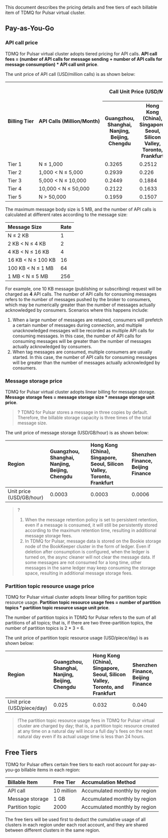 This document describes the pricing details and free tiers of each billable item of TDMQ for Pulsar virtual cluster.

## Pay-as-You-Go

### API call price

TDMQ for Pulsar virtual cluster adopts tiered pricing for API calls. **API call fees = (number of API calls for message sending + number of API calls for message consumption) * API call unit price**.

The unit price of API call (USD/million calls) is as shown below:

<table><tr>
<th rowspan="2"><nobr>Billing Tier</nobr></th>
<th rowspan="2"><nobr>API Calls (Million/Month)</nobr></th>
<th colspan="3"><p align="center">Call Unit Price (USD/Million Calls) </p></th>
</tr><tr>
<th>Guangzhou, Shanghai, Nanjing, Beijing, Chengdu</th>
<th>Hong Kong (China), Singapore, Seoul, Silicon Valley, Toronto, Frankfurt</th>
<th>Shenzhen Finance, Beijing Finance</th>
</tr><tr>
<td>Tier 1</td>
<td>N ≤ 1,000</td>
<td>0.3265</td>
<td>0.2512</td>
<td>0.4019</td>
</tr><tr>
<td>Tier 2</td>
<td>1,000 < N ≤ 5,000</td>
<td>0.2939</td>
<td>0.226</td>
<td>0.3617</td>
</tr><tr>
<td>Tier 3</td>
<td>5,000 < N ≤ 10,000</td>
<td>0.2449</td>
<td>0.1884</td>
<td>0.3014</td>
</tr><tr>
<td>Tier 4</td>
<td>10,000 < N ≤ 50,000</td>
<td>0.2122</td>
<td>0.1633</td>
<td>0.2612</td>
</tr><tr>
<td>Tier 5</td>
<td>N > 50,000</td>
<td>0.1959</td>
<td>0.1507</td>
<td>0.2411</td>
</tr></table>


The maximum message body size is 5 MB, and the number of API calls is calculated at different rates according to the message size:

| Message Size | Rate |
|:----------|:----------|
| N ≤ 2 KB          | 1    |
| 2 KB < N ≤ 4 KB    | 2    |
| 4 KB < N ≤ 16 KB   | 4    |
| 16 KB < N ≤ 100 KB | 16   |
| 100 KB < N ≤ 1 MB  | 64   |
| 1 MB < N ≤ 5 MB    | 256  |

For example, one 10 KB message (publishing or subscribing) request will be charged as **4** API calls.
<dx-alert infotype="explain" title="">
The number of API calls for consuming messages refers to the number of messages pushed by the broker to consumers, which may be numerically greater than the number of messages actually acknowledged by consumers. Scenarios where this happens include: <ol style = "margin-bottom: 0px;">
<li>When a large number of messages are retained, consumers will prefetch a certain number of messages during connection, and multiple unacknowledged messages will be recorded as multiple API calls for consuming messages. In this case, the number of API calls for consuming messages will be greater than the number of messages actually acknowledged by consumers.</li>
<li>When tag messages are consumed, multiple consumers are usually started. In this case, the number of API calls for consuming messages will be greater than the number of messages actually acknowledged by consumers.</li></ol>
</dx-alert>




### Message storage price

TDMQ for Pulsar virtual cluster adopts linear billing for message storage. **Message storage fees = message storage size * message storage unit price**.
>? TDMQ for Pulsar stores a message in three copies by default. Therefore, the billable storage capacity is three times of the total message size.
>
The unit price of message storage (USD/GB/hour) is as shown below:

| Region | Guangzhou, Shanghai, Nanjing, Beijing, Chengdu | Hong Kong (China), Singapore, Seoul, Silicon Valley, Toronto, Frankfurt | Shenzhen Finance, Beijing Finance |
| :------------------- | :--------------------------- | :--------------------------------------------- | :----------------- |
| Unit price (USD/GB/hour) | 0.0003                       | 0.0003                                         | 0.0006             |

>?
>1. When the message retention policy is set to persistent retention, even if a message is consumed, it will still be persistently stored according to the maximum retention time, resulting in additional message storage fees.
>2. In TDMQ for Pulsar, message data is stored on the Bookie storage node of the BookKeeper cluster in the form of ledger. Even if deletion after consumption is configured, when the ledger is turned on, the async cleaner will not clear the message data. If some messages are not consumed for a long time, other messages in the same ledger may keep consuming the storage space, resulting in additional message storage fees.

### Partition topic resource usage price

TDMQ for Pulsar virtual cluster adopts linear billing for partition topic resource usage. **Partition topic resource usage fees = number of partition topics * partition topic resource usage unit price**.

The number of partition topics in TDMQ for Pulsar refers to the sum of all partitions of all topics; that is, if there are two three-partition topics, the number of partition topics is 2 * 3 = 6.

The unit price of partition topic resource usage (USD/piece/day) is as shown below:

| Region | Guangzhou, Shanghai, Nanjing, Beijing, Chengdu | Hong Kong (China), Singapore, Seoul, Silicon Valley, Toronto, and Frankfurt | Shenzhen Finance, Beijing Finance |
| :----------------- | :--------------------------- | :--------------------------------------------- | :----------------- |
| Unit price (USD/piece/day) | 0.025                        | 0.032                                          | 0.040              |

>!The partition topic resource usage fees in TDMQ for Pulsar virtual cluster are charged by day; that is, a partition topic resource created at any time on a natural day will incur a full day's fees on the next natural day even if its actual usage time is less than 24 hours.

## Free Tiers

TDMQ for Pulsar offers certain free tiers to each root account for pay-as-you-go billable items in each region:

| Billable Item           | Free Tier | Accumulation Method       |
| :--------------- | :------- | :------------- |
| API call          | 10 million | Accumulated monthly by region |
| Message storage         | 1 GB      | Accumulated monthly by region |
| Partition topic | 2000    | Accumulated monthly by region |

The free tiers will be used first to deduct the cumulative usage of all clusters in each region under each root account, and they are shared between different clusters in the same region.
